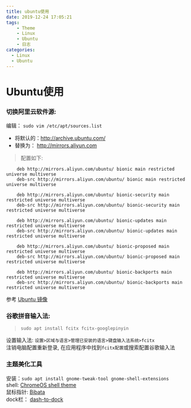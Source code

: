 ```yaml
---
title: ubuntu使用
date: 2019-12-24 17:05:21
tags: 
    - Theme
    - Linux
    - Ubuntu
    - 日志
categories:
  - Linux
  - Ubuntu
---
```

# Ubuntu使用


### 切换阿里云软件源: 
编辑： `sudo vim /etc/apt/sources.list`  
- 将默认的：http://archive.ubuntu.com/
- 替换为： http://mirrors.aliyun.com

> 配置如下:
```
    deb http://mirrors.aliyun.com/ubuntu/ bionic main restricted universe multiverse
    deb-src http://mirrors.aliyun.com/ubuntu/ bionic main restricted universe multiverse

    deb http://mirrors.aliyun.com/ubuntu/ bionic-security main restricted universe multiverse
    deb-src http://mirrors.aliyun.com/ubuntu/ bionic-security main restricted universe multiverse

    deb http://mirrors.aliyun.com/ubuntu/ bionic-updates main restricted universe multiverse
    deb-src http://mirrors.aliyun.com/ubuntu/ bionic-updates main restricted universe multiverse

    deb http://mirrors.aliyun.com/ubuntu/ bionic-proposed main restricted universe multiverse
    deb-src http://mirrors.aliyun.com/ubuntu/ bionic-proposed main restricted universe multiverse

    deb http://mirrors.aliyun.com/ubuntu/ bionic-backports main restricted universe multiverse
    deb-src http://mirrors.aliyun.com/ubuntu/ bionic-backports main restricted universe multiverse
```

参考 [Ubuntu 镜像](https://developer.aliyun.com/mirror/ubuntu?spm=a2c6h.13651102.0.0.53322f70EzruKZ)


### 谷歌拼音输入法:
> `sudo apt install fcitx fcitx-googlepinyin`    

设置输入法: 
`设置>区域与语言>管理已安装的语言>键盘输入法系统>fcitx`  
注销电脑配置重新登录, 在应用程序中找到`fcitx配置`或搜索配置谷歌输入法 

### 主题美化工具
安装：`sudo apt install gnome-tweak-tool gnome-shell-extensions`   
shell: [ChromeOS shell theme](https://www.gnome-look.org/p/1333760/)  
鼠标指针: [Bibata](https://www.gnome-look.org/p/1197198/)  
dock栏： [dash-to-dock](https://extensions.gnome.org/extension/307/dash-to-dock/)